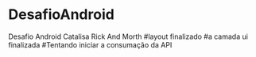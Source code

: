 # DesafioAndroid
Desafio Android Catalisa Rick And Morth
#layout finalizado
#a camada ui finalizada
#Tentando iniciar a consumação da API
